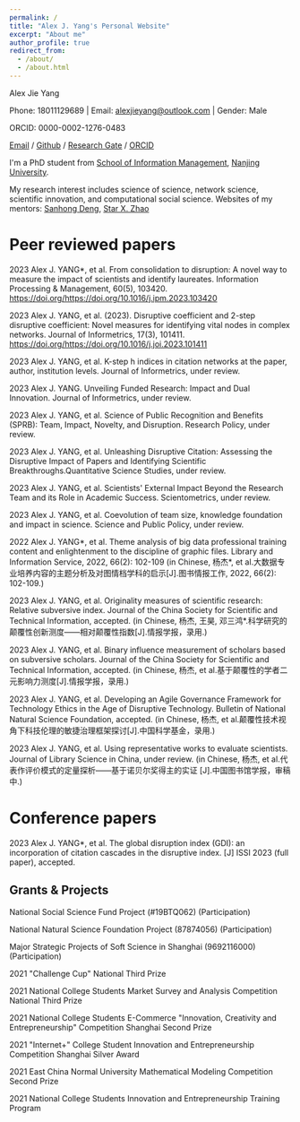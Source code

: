 ```yaml
---
permalink: /
title: "Alex J. Yang's Personal Website"
excerpt: "About me"
author_profile: true
redirect_from: 
  - /about/
  - /about.html
---
```

Alex Jie Yang

Phone: 18011129689 | Email: alexjieyang@outlook.com | Gender: Male

ORCID: 0000-0002-1276-0483

[Email](alexjieyang@outlook.com) / [Github](https://github.com/AlexJieYang) / [Research Gate](https://www.researchgate.net/profile/Alex-Yang-36) / [ORCID](https://orcid.org/0000-0002-1276-0483)

I'm a PhD student from [School of Information Management](https://im.nju.edu.cn/imeng/main.htm), [Nanjing University](https://njunju.nju.edu.cn/EN/main.htm).

My research interest includes science of science, network science, scientific innovation, and computational social science. Websites of my mentors: [Sanhong Deng](https://im.nju.edu.cn/dsh1/list.htm), [Star X. Zhao](https://faculty.fudan.edu.cn/starzhao/zh_CN/index/661567/list/index.htm)


Peer reviewed papers
======
2023 Alex J. YANG*, et al. From consolidation to disruption: A novel way to measure the impact of scientists and identify laureates. Information Processing & Management, 60(5), 103420. https://doi.org/https://doi.org/10.1016/j.ipm.2023.103420

2023 Alex J. YANG, et al. (2023). Disruptive coefficient and 2-step disruptive coefficient: Novel measures for identifying vital nodes in complex networks. Journal of Informetrics, 17(3), 101411. https://doi.org/https://doi.org/10.1016/j.joi.2023.101411

2023 Alex J. YANG, et al. K-step h indices in citation networks at the paper, author, institution levels. Journal of Informetrics, under review.

2023 Alex J. YANG. Unveiling Funded Research: Impact and Dual Innovation. Journal of Informetrics, under review.

2023 Alex J. YANG, et al. Science of Public Recognition and Benefits (SPRB): Team, Impact, Novelty, and Disruption. Research Policy, under review.

2023 Alex J. YANG, et al. Unleashing Disruptive Citation: Assessing the Disruptive Impact of Papers and Identifying Scientific Breakthroughs.Quantitative Science Studies, under review.

2023 Alex J. YANG, et al. Scientists' External Impact Beyond the Research Team and its Role in Academic Success. Scientometrics, under review.

2023 Alex J. YANG, et al. Coevolution of team size, knowledge foundation and impact in science. Science and Public Policy, under review.

2022 Alex J. YANG*, et al. Theme analysis of big data professional training content and enlightenment to the discipline of graphic files. Library and Information Service, 2022, 66(2): 102-109 (in Chinese, 杨杰*, et al.大数据专业培养内容的主题分析及对图情档学科的启示[J].图书情报工作, 2022, 66(2): 102-109.)

2023 Alex J. YANG, et al. Originality measures of scientific research: Relative subversive index. Journal of the China Society for Scientific and Technical Information, accepted. (in Chinese, 杨杰, 王昊, 邓三鸿*.科学研究的颠覆性创新测度——相对颠覆性指数[J].情报学报，录用.)

2023 Alex J. YANG, et al. Binary influence measurement of scholars based on subversive scholars. Journal of the China Society for Scientific and Technical Information, accepted. (in Chinese, 杨杰, et al.基于颠覆性的学者二元影响力测度[J].情报学报，录用.)

2023 Alex J. YANG, et al. Developing an Agile Governance Framework for Technology Ethics in the Age of Disruptive Technology. Bulletin of National Natural Science Foundation, accepted. (in Chinese, 杨杰, et al.颠覆性技术视角下科技伦理的敏捷治理框架探讨[J].中国科学基金，录用.)

2023 Alex J. YANG, et al. Using representative works to evaluate scientists. Journal of Library Science in China, under review. (in Chinese, 杨杰, et al.代表作评价模式的定量探析——基于诺贝尔奖得主的实证 [J].中国图书馆学报，审稿中.)

Conference papers
======
2023 Alex J. YANG*, et al. The global disruption index (GDI): an incorporation of citation cascades in the disruptive index. [J] ISSI 2023 (full paper), accepted.

Grants & Projects
------
National Social Science Fund Project (#19BTQ062) (Participation)

National Natural Science Foundation Project (87874056) (Participation)

Major Strategic Projects of Soft Science in Shanghai (9692116000) (Participation)

2021 "Challenge Cup" National Third Prize

2021 National College Students Market Survey and Analysis Competition National Third Prize

2021 National College Students E-Commerce "Innovation, Creativity and Entrepreneurship" Competition Shanghai Second Prize

2021 "Internet+" College Student Innovation and Entrepreneurship Competition Shanghai Silver Award

2021 East China Normal University Mathematical Modeling Competition Second Prize

2021 National College Students Innovation and Entrepreneurship Training Program
